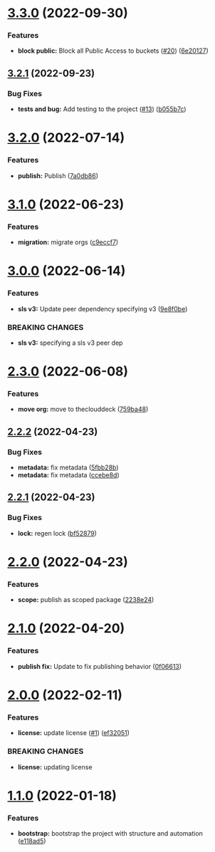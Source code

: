 # [3.3.0](https://github.com/stratiformdigital/serverless-s3-security-helper/compare/v3.2.1...v3.3.0) (2022-09-30)


### Features

* **block public:** Block all Public Access to buckets ([#20](https://github.com/stratiformdigital/serverless-s3-security-helper/issues/20)) ([6e20127](https://github.com/stratiformdigital/serverless-s3-security-helper/commit/6e20127b778fc6367a4efdd473d6b6dc326a3fb4))

## [3.2.1](https://github.com/stratiformdigital/serverless-s3-security-helper/compare/v3.2.0...v3.2.1) (2022-09-23)


### Bug Fixes

* **tests and bug:**  Add testing to the project ([#13](https://github.com/stratiformdigital/serverless-s3-security-helper/issues/13)) ([b055b7c](https://github.com/stratiformdigital/serverless-s3-security-helper/commit/b055b7cf1e68bace576a42b2c243968ffa93d456))

# [3.2.0](https://github.com/stratiformdigital/serverless-s3-security-helper/compare/v3.1.0...v3.2.0) (2022-07-14)


### Features

* **publish:**  Publish ([7a0db86](https://github.com/stratiformdigital/serverless-s3-security-helper/commit/7a0db86b07b0b5ad9a926686ebb81acb01d4083a))

# [3.1.0](https://github.com/stratiformdigital/serverless-s3-security-helper/compare/v3.0.0...v3.1.0) (2022-06-23)


### Features

* **migration:** migrate orgs ([c9eccf7](https://github.com/stratiformdigital/serverless-s3-security-helper/commit/c9eccf78fe26836e8162580dc429c691ffd5dcc7))

# [3.0.0](https://github.com/theclouddeck/serverless-s3-security-helper/compare/v2.3.0...v3.0.0) (2022-06-14)


### Features

* **sls v3:**  Update peer dependency specifying v3 ([9e8f0be](https://github.com/theclouddeck/serverless-s3-security-helper/commit/9e8f0be4145a3f17667e39a84eece9cd14b1e0ae))


### BREAKING CHANGES

* **sls v3:** specifying a sls v3 peer dep

# [2.3.0](https://github.com/theclouddeck/serverless-s3-security-helper/compare/v2.2.2...v2.3.0) (2022-06-08)


### Features

* **move org:** move to theclouddeck ([759ba48](https://github.com/theclouddeck/serverless-s3-security-helper/commit/759ba481b4a4647463e3a907a132acd791892bc2))

## [2.2.2](https://github.com/mdial89f/serverless-s3-security-helper/compare/v2.2.1...v2.2.2) (2022-04-23)


### Bug Fixes

* **metadata:** fix metadata ([5fbb28b](https://github.com/mdial89f/serverless-s3-security-helper/commit/5fbb28ba8c4573344ea4016f91755ad2cf7b8bc7))
* **metadata:** fix metadata ([ccebe8d](https://github.com/mdial89f/serverless-s3-security-helper/commit/ccebe8d5ad1c3e6780a9a1e05ae2faddfb425743))

## [2.2.1](https://github.com/mdial89f/serverless-s3-security-helper/compare/v2.2.0...v2.2.1) (2022-04-23)


### Bug Fixes

* **lock:** regen lock ([bf52879](https://github.com/mdial89f/serverless-s3-security-helper/commit/bf5287970e11d686be4da5f51b147009f812045b))

# [2.2.0](https://github.com/mdial89f/serverless-s3-security-helper/compare/v2.1.0...v2.2.0) (2022-04-23)


### Features

* **scope:** publish as scoped package ([2238e24](https://github.com/mdial89f/serverless-s3-security-helper/commit/2238e244c0278201f46539b37e709cc7134395f7))

# [2.1.0](https://github.com/mdial89f/serverless-s3-security-helper/compare/v2.0.0...v2.1.0) (2022-04-20)


### Features

* **publish fix:**  Update to fix publishing behavior ([0f06613](https://github.com/mdial89f/serverless-s3-security-helper/commit/0f06613b8f1dd02a5bd640cdce318c44cbd587b3))

# [2.0.0](https://github.com/mdial89f/serverless-s3-security-helper/compare/v1.1.0...v2.0.0) (2022-02-11)


### Features

* **license:**  update license ([#1](https://github.com/mdial89f/serverless-s3-security-helper/issues/1)) ([ef32051](https://github.com/mdial89f/serverless-s3-security-helper/commit/ef320514471d352ddd923a64956a00022f56c724))


### BREAKING CHANGES

* **license:** updating license

# [1.1.0](https://github.com/mdial89f/serverless-s3-security-helper/compare/v1.0.0...v1.1.0) (2022-01-18)


### Features

* **bootstrap:** bootstrap the project with structure and automation ([e118ad5](https://github.com/mdial89f/serverless-s3-security-helper/commit/e118ad57536e92d5c10abe2ea120f3b0321e15d7))
